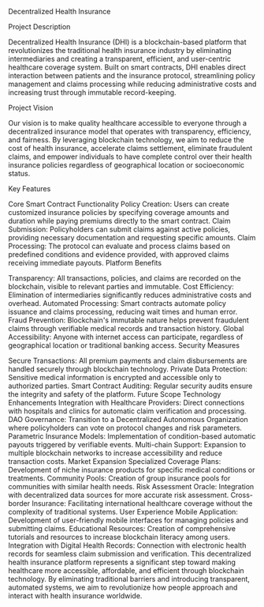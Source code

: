 Decentralized Health Insurance

Project Description

Decentralized Health Insurance (DHI) is a blockchain-based platform that revolutionizes the traditional health insurance industry by eliminating intermediaries and creating a transparent, efficient, and user-centric healthcare coverage system. Built on smart contracts, DHI enables direct interaction between patients and the insurance protocol, streamlining policy management and claims processing while reducing administrative costs and increasing trust through immutable record-keeping.

Project Vision

Our vision is to make quality healthcare accessible to everyone through a decentralized insurance model that operates with transparency, efficiency, and fairness. By leveraging blockchain technology, we aim to reduce the cost of health insurance, accelerate claims settlement, eliminate fraudulent claims, and empower individuals to have complete control over their health insurance policies regardless of geographical location or socioeconomic status.

Key Features

Core Smart Contract Functionality
Policy Creation: Users can create customized insurance policies by specifying coverage amounts and duration while paying premiums directly to the smart contract.
Claim Submission: Policyholders can submit claims against active policies, providing necessary documentation and requesting specific amounts.
Claim Processing: The protocol can evaluate and process claims based on predefined conditions and evidence provided, with approved claims receiving immediate payouts.
Platform Benefits

Transparency: All transactions, policies, and claims are recorded on the blockchain, visible to relevant parties and immutable.
Cost Efficiency: Elimination of intermediaries significantly reduces administrative costs and overhead.
Automated Processing: Smart contracts automate policy issuance and claims processing, reducing wait times and human error.
Fraud Prevention: Blockchain's immutable nature helps prevent fraudulent claims through verifiable medical records and transaction history.
Global Accessibility: Anyone with internet access can participate, regardless of geographical location or traditional banking access.
Security Measures

Secure Transactions: All premium payments and claim disbursements are handled securely through blockchain technology.
Private Data Protection: Sensitive medical information is encrypted and accessible only to authorized parties.
Smart Contract Auditing: Regular security audits ensure the integrity and safety of the platform.
Future Scope
Technology Enhancements
Integration with Healthcare Providers: Direct connections with hospitals and clinics for automatic claim verification and processing.
DAO Governance: Transition to a Decentralized Autonomous Organization where policyholders can vote on protocol changes and risk parameters.
Parametric Insurance Models: Implementation of condition-based automatic payouts triggered by verifiable events.
Multi-chain Support: Expansion to multiple blockchain networks to increase accessibility and reduce transaction costs.
Market Expansion
Specialized Coverage Plans: Development of niche insurance products for specific medical conditions or treatments.
Community Pools: Creation of group insurance pools for communities with similar health needs.
Risk Assessment Oracle: Integration with decentralized data sources for more accurate risk assessment.
Cross-border Insurance: Facilitating international healthcare coverage without the complexity of traditional systems.
User Experience
Mobile Application: Development of user-friendly mobile interfaces for managing policies and submitting claims.
Educational Resources: Creation of comprehensive tutorials and resources to increase blockchain literacy among users.
Integration with Digital Health Records: Connection with electronic health records for seamless claim submission and verification.
This decentralized health insurance platform represents a significant step toward making healthcare more accessible, affordable, and efficient through blockchain technology. By eliminating traditional barriers and introducing transparent, automated systems, we aim to revolutionize how people approach and interact with health insurance worldwide.

